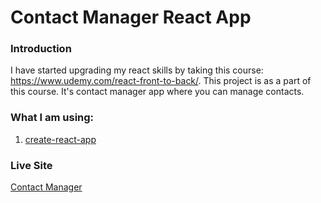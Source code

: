 # Contact Manager React App

### Introduction
I have started upgrading my react skills by taking this course: https://www.udemy.com/react-front-to-back/. This project is as a part of this course. It's contact manager app where you can manage contacts.

### What I am using:
1. [create-react-app](https://github.com/facebook/create-react-app)

### Live Site
[Contact Manager](https://charusat09.github.io/contactmanager/)
